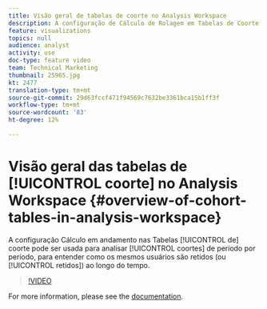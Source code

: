 ```yaml
---
title: Visão geral de tabelas de coorte no Analysis Workspace
description: A configuração de Cálculo de Rolagem em Tabelas de Coorte pode ser usada para analisar coortes de período por período, para entender como os mesmos usuários são retidos (ou retidos) ao longo do tempo.
feature: visualizations
topics: null
audience: analyst
activity: use
doc-type: feature video
team: Technical Marketing
thumbnail: 25965.jpg
kt: 2477
translation-type: tm+mt
source-git-commit: 29d63fccf471f94569c7632be3361bca15b1ff3f
workflow-type: tm+mt
source-wordcount: '83'
ht-degree: 12%

---
```



# Visão geral das tabelas de [!UICONTROL coorte] no Analysis Workspace {#overview-of-cohort-tables-in-analysis-workspace}

A configuração Cálculo  em andamento nas Tabelas [!UICONTROL de] coorte pode ser usada para analisar [!UICONTROL coortes] de período por período, para entender como os mesmos usuários são retidos (ou [!UICONTROL retidos]) ao longo do tempo.

>[!VIDEO](https://video.tv.adobe.com/v/25965/?quality=12)

For more information, please see the [documentation](https://marketing.adobe.com/resources/help/pt_BR/analytics/analysis-workspace/cohort_analysis.html).
